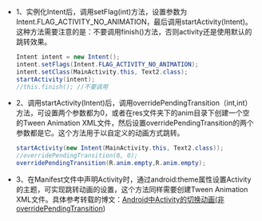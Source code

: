 + 1、实例化Intent后，调用setFlag(int)方法，设置参数为Intent.FLAG_ACTIVITY_NO_ANIMATION，最后调用startActivity(Intent)。这种方法需要注意的是：不要调用finish()方法，否则activity还是使用默认的跳转效果。

  ```java
  Intent intent = new Intent();  
  intent.setFlags(Intent.FLAG_ACTIVITY_NO_ANIMATION);  
  intent.setClass(MainActivity.this, Text2.class);  
  startActivity(intent);  
  //this.finish(); //不要调用  
  ```
+ 2、调用startActivity(Intent)后，调用overridePendingTransition（int,int）方法，可设置两个参数都为0，或者在res文件夹下的anim目录下创建一个空的Tween Animation XML文件，然后设置overridePendingTransition的两个参数都是它。这个方法用于以自定义的动画方式跳转。

  ```java
  startActivity(new Intent(MainActivity.this, Text2.class));  
  //overridePendingTransition(0, 0);  
  overridePendingTransition(R.anim.empty,R.anim.empty);  
  ```
+ 3、在Manifest文件中声明Activity时，通过android:theme属性设置Activity的主题，可实现跳转动画的设置，这个方法同样需要创建Tween Animation XML文件。具体参考转载的博文：[Android中Activity的切换动画(非overridePendingTransition](https://my.oschina.net/u/1376187/blog/263331))







#
